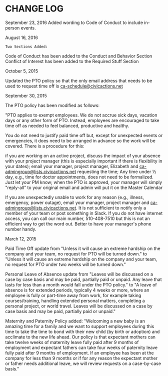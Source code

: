 # <a name="changelog"></a>CHANGE LOG

September 23, 2016
Added wording to Code of Conduct to include in-person events.

August 16, 2016

```
Two Sections Added:
```

Code of Conduct has been added to the Conduct and Behavior Section
Conflict of Interest has been added to the Required Stuff Section

October 5, 2015

Updated the PTO policy so that the only email address that needs to be used to request time off is ca-schedule@civicactions.net

September 30, 2015

The PTO policy has been modified as follows:

"PTO applies to exempt employees. We do not accrue sick days, vacation days or any other form of PTO. Instead, employees are encouraged to take time off as needed to feel balanced, productive and healthy.

You do not need to justify paid time off but, except for unexpected events or emergencies, it does need to be arranged in advance so the work will be covered. There is a procedure for this:

if you are working on an active project, discuss the impact of your absence with your project manager (this is especially important if there is flexibility in your dates);
email your manager, project manager, Elizabeth and ca-admingroup@lists.civicactions.net requesting the time;
Any time under ½ day, e.g., time for doctor appointments, does not need to be formalized. Just let your PM know;
when the PTO is approved, your manager will simply "reply-all" to your original email and admin will put it on the Master Calendar

If you are unexpectedly unable to work for any reason (e.g., illness, emergency, power outage), email your manager, project manager and ca-admingroup@lists.civicactions.net. It is not sufficient to notify only a member of your team or post something in Slack. If you do not have internet access, you can call our main number, 510-408-7510 but this is not an efficient way to get the word out. Better to have your manager's phone number handy.

March 12, 2015

Paid Time Off update from "Unless it will cause an extreme hardship on the company and your team, no request for PTO will be turned down." to "Unless it will cause an extreme hardship on the company and your team, no request for PTO under two weeks will be turned down."

Personal Leave of Absence update from "Leaves will be discussed on a case by case basis and may be paid, partially paid or unpaid. Any leave that lasts for less than a month would fall under the PTO policy." to "A leave of absence is for extended periods, typically 4 weeks or more, where an employee is fully or part-time away from work, for example taking courses/training, handling extended personal matters, completing a personal project, or world travel. Leaves will be discussed on a case by case basis and may be paid, partially paid or unpaid."

Maternity and Paternity Policy added: "Welcoming a new baby is an amazing time for a family and we want to support employees during this time to take the time to bond with their new child (by birth or adoption) and acclimate to the new life ahead. Our policy is that expectant mothers can take twelve weeks of maternity leave fully paid after 9 months of employment and expectant fathers can take four weeks of paternity leave fully paid after 9 months of employment. If an employee has been at the company for less than 9 months or if for any reason the expectant mother or father needs additional leave, we will review requests on a case-by-case basis."
